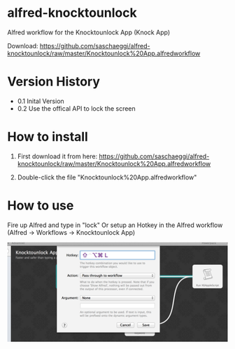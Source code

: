 alfred-knocktounlock
====================

Alfred workflow for the Knocktounlock App (Knock App)

Download: https://github.com/saschaeggi/alfred-knocktounlock/raw/master/Knocktounlock%20App.alfredworkflow

# Version History

- 0.1 Inital Version
- 0.2 Use the offical API to lock the screen

# How to install

1. First download it from here: https://github.com/saschaeggi/alfred-knocktounlock/raw/master/Knocktounlock%20App.alfredworkflow

2. Double-click the file "Knocktounlock%20App.alfredworkflow"

# How to use

Fire up Alfred and type in "lock"
Or setup an Hotkey in the Alfred workflow (Alfred -> Workflows -> Knocktounlock App)

![Alt text](/howto/hotkey.png "Setup hotkey")
